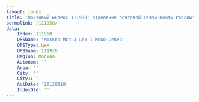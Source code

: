 ```yaml
---
layout: index
title: 'Почтовый индекс 111950: отделение почтовой связи Почты России'
permalink: /111950/
data:
    Index: 111950
    OPSName: 'Москва Мсп-3 Цех-1 Мпко-Север'
    OPSType: Цех
    OPSSubm: 111970
    Region: Москва
    Autonom: ''
    Area: ''
    City: ''
    City1: ''
    ActDate: '20130610'
    IndexOld: ''
---
```

